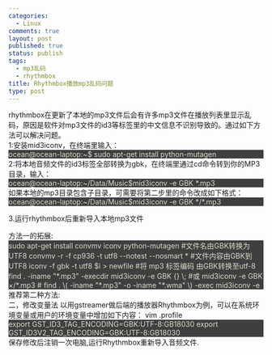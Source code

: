 ```yaml
--- 
categories: 
  - Linux
comments: true
layout: post
published: true
status: publish
tags: 
  - mp3乱码
  - rhythmbox
title: Rhythmbox播放mp3乱码问题
type: post
---
```

<div>rhythmbox在更新了本地的mp3文件后会有许多mp3文件在播放列表里显示乱码，原因是软件对mp3文件的id3等标签里的中文信息不识别导致的。通过如下方法可以解决问题。</div>
<div>1:安装mid3iconv，在终端里输入：</div>
<div style="font-family: &amp;amp; color: #dcdccc; background-color: #3f3f3f;"><span style="color: #dcdccc;">ocean@ocean-laptop:~$ sudo apt-get install python-mutagen</span></div>
<div>2:将本地音频文件的id3标签全部转换为gbk，在终端里通过cd命令转到你的MP3目录，输入：</div>
<div style="font-family: &amp;amp; color: #dcdccc; background-color: #3f3f3f;"><span style="color: #dcdccc;">ocean@ocean-laptop:~/Data/Music$mid3iconv -e GBK *.mp3</span></div>
<div>如果本地的mp3目录包含子目录，可需要将第二步里的命令改成如下格式：</div>
<div style="font-family: &amp;amp; color: #dcdccc; background-color: #3f3f3f;"><span style="color: #dcdccc;">ocean@ocean-laptop:~/Data/Music$mid3iconv -e GBK */*.mp3</span></div>
<div>

3.运行rhythmbox后重新导入本地mp3文件
<div>方法一的拓展:</div>
<div style="font-family: &amp;amp; color: #dcdccc; background-color: #3f3f3f;">sudo apt-get install convmv iconv python-mutagen
#文件名由GBK转换为UTF8
convmv -r -f cp936 -t utf8 --notest --nosmart *
#文件内容由GBK到UTF8
iconv -f gbk -t utf8 $i > newfile
#将 mp3 标签编码 由GBK转换至utf-8
find . -iname "*.mp3" -execdir mid3iconv -e GBK {} \;
#或 mid3iconv -e GBK ×/*.mp3
# find . \( -iname "*.mp3" -o -iname "*.wma" \) -exec mid3iconv -e</div>
</div>
<div>推荐第二种方法:</div>
<div>二，修改变量法
以用gstreamer做后端的播放器Rhythmbox为例，可以在系统环境变量或用户的环境变量中增加如下内容：
vim .profile</div>
<div style="font-family: &amp;amp; color: #dcdccc; background-color: #3f3f3f;">
<div>export GST_ID3_TAG_ENCODING=GBK:UTF-8:GB18030
export GST_ID3V2_TAG_ENCODING=GBK:UTF-8:GB18030</div>
</div>
保存修改后注销一次电脑,运行Rhythmbox重新导入音频文件.
